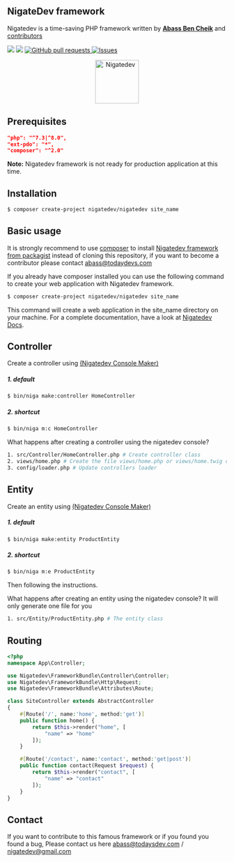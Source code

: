 ## NigateDev framework
Nigatedev is a time-saving PHP framework written by [**Abass Ben Cheik**](https://github.com/abass-bencheik/) and [contributors](https://github.com/nigatedev/nigatedev/graphs/contributors)

<a href="https://packagist.org/packages/nigatedev/nigatedev" title="version"><img src="https://img.shields.io/packagist/v/nigatedev/nigatedev.svg?style=flat-square" /></a>
<a href="https://github.com/nigatedev/nigatedev/blob/master/LICENSE" title="license"><img src="https://img.shields.io/github/license/mashape/apistatus.svg?style=flat-square" /></a>
<a href="https://github.com/nigatedev/nigatedev/pulls"><img alt="GitHub pull requests" src="https://img.shields.io/github/issues-pr/nigatedev/nigatedev?color=0088ff" /> </a>
<a href="https://github.com/nigatedev/nigatedev/issues"><img alt="Issues" src="https://img.shields.io/github/issues/nigatedev/nigatedev?color=0088ff" /></a>

<div align="center">
<img width="100" src="https://github.com/nigatedev/nigatedev/blob/master/public/images/nigatedev.png" alt="Nigatedev"></img>
</div>

## Prerequisites
```json
"php": "^7.3|^8.0",
"ext-pdo": "*",
"composer": "^2.0"
```
**Note:** Nigatedev framework is not ready for production application at this time. 

## Installation
```bash
$ composer create-project nigatedev/nigatedev site_name
```
## Basic usage
It is strongly recommend to use [composer](https://getcomposer.org/) to install [Nigatedev framework from packagist](https://packagist.org/packages/nigatedev/nigatedev) instead of cloning this repository, if you want to become a contributor please contact abass@todaydevs.com

If you already have composer installed you can use the following command to create your web application with Nigatedev framework.

```bash
$ composer create-project nigatedev/nigatedev site_name
```
This command will create a web application in the site_name directory on your machine. For a complete documentation, have a look at [Nigatedev Docs](https://todaysdev.com/en/nigatedev/docs).

## Controller
Create a controller using [(Nigatedev Console Maker)](https://github.com/nigatedev/console)
##### 1. default
```bash
$ bin/niga make:controller HomeController
```
##### 2. shortcut
```bash
$ bin/niga m:c HomeController
```
What happens after creating a controller using the nigatedev console?
```bash
1. src/Controller/HomeController.php # Create controller class
2. views/home.php # Create the file views/home.php or views/home.twig depending on the chosen template engine twig|diyan, by default diyan is used !
3. config/loader.php # Update controllers loader
```
## Entity
Create an entity using [(Nigatedev Console Maker)](https://github.com/nigatedev/console)
##### 1. default
```bash
$ bin/niga make:entity ProductEntity
```
##### 2. shortcut
```bash
$ bin/niga m:e ProductEntity
```
Then following the instructions.

What happens after creating an entity using the nigatedev console?
It will only generate one file for you
```bash
1. src/Entity/ProductEntity.php # The entity class
```
## Routing
```php
<?php
namespace App\Controller;

use Nigatedev\FrameworkBundle\Controller\Controller;
use Nigatedev\FrameworkBundle\Http\Request;
use Nigatedev\FrameworkBundle\Attributes\Route;

class SiteController extends AbstractController
{
    #[Route('/', name:'home', method:'get')]
    public function home() {
        return $this->render("home", [
            "name" => "home"
        ]);
    }

    #[Route('/contact', name:'contact', method:'get|post')]
    public function contact(Request $request) {
        return $this->render("contact", [
            "name" => "contact"
        ]);
    }
}

```
## Contact
If you want to contribute to this famous framework or if you found you found a bug, Please contact us here abass@todaysdev.com / nigatedev@gmail.com
